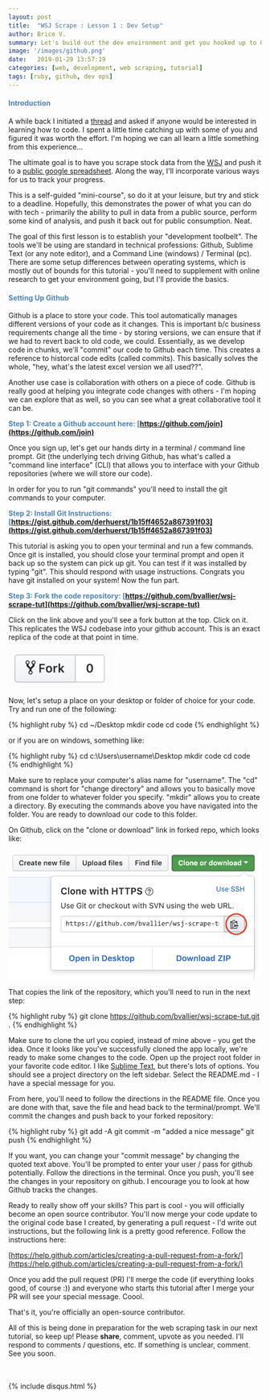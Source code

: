 ```yaml
---
layout: post
title:  "WSJ Scrape : Lesson 1 : Dev Setup"
author: Brice V.
summary: Let's build out the dev environment and get you hooked up to Github.
image: '/images/github.png'
date:   2019-01-29 13:57:19
categories: [web, development, web scraping, tutorial]
tags: [ruby, github, dev ops]
---
```


<h4 style="color:#4B85C0">Introduction</h4>

A while back I initiated a [thread](https://www.facebook.com/Bricey/posts/10100298315130980) and asked if anyone would be interested in learning how to code. I spent a little time catching up with some of you and figured it was worth the effort. I'm hoping we can all learn a little something from this experience...

The ultimate goal is to have you scrape stock data from the [WSJ](https://markets.wsj.com/) and push it to a [public google spreadsheet](https://docs.google.com/spreadsheets/d/1X8HYN5scE3z6ly2qOpE3jLfO4D9rgeTFmTnNZSBHEMA/edit#gid=0). Along the way, I'll incorporate various ways for us to track your progress. 

This is a self-guided "mini-course", so do it at your leisure, but try and stick to a deadline. Hopefully, this demonstrates the power of what you can do with tech - primarily the ability to pull in data from a public source, perform some kind of analysis, and push it back out for public consumption. Neat.

The goal of this first lesson is to establish your "development toolbelt". The tools we'll be using are standard in technical professions: Github, Sublime Text (or any note editor), and a Command Line (windows) / Terminal (pc). There are some setup differences between operating systems, which is mostly out of bounds for this tutorial - you'll need to supplement with online research to get your environment going, but I'll provide the basics.

<h4 style="color:#4B85C0">Setting Up Github</h4>

Github is a place to store your code. This tool automatically manages different versions of your code as it changes. This is important b/c business requirements change all the time - by storing versions, we can ensure that if we had to revert back to old code, we could. Essentially, as we develop code in chunks, we'll "commit" our code to Github each time. This creates a reference to historcal code edits (called commits). This basically solves the whole, "hey, what's the latest excel version we all used??".

Another use case is collaboration with others on a piece of code. Github is really good at helping you integrate code changes with others - I'm hoping we can explore that as well, so you can see what a great collaborative tool it can be.

<b style="color:#4B85C0">Step 1: Create a Github account here: [https://github.com/join](https://github.com/join)</b>

Once you sign up, let's get our hands dirty in a terminal / command line prompt. Git (the underlying tech driving Github, has what's called a "command line interface" (CLI) that allows you to interface with your Github repositories (where we will store our code). 

In order for you to run "git commands" you'll need to install the git commands to your computer. 

<b style="color:#4B85C0">Step 2: Install Git Instructions: [https://gist.github.com/derhuerst/1b15ff4652a867391f03](https://gist.github.com/derhuerst/1b15ff4652a867391f03)</b>

This tutorial is asking you to open your terminal and run a few commands. Once git is installed, you should close your terminal prompt and open it back up so the system can pick up git. You can test if it was installed by typing "git". This should respond with usage instructions. Congrats you have git installed on your system! Now the fun part.

<b style="color:#4B85C0">Step 3: Fork the code repository: [https://github.com/bvallier/wsj-scrape-tut](https://github.com/bvallier/wsj-scrape-tut)</b>

Click on the link above and you'll see a fork button at the top. Click on it. This replicates the WSJ codebase into your github account. This is an exact replica of the code at that point in time.

<img class="img-thumbnail" src = "/../images/fork.png" />

Now, let's setup a place on your desktop or folder of choice for your code. Try and run one of the following:


{% highlight ruby %}
cd ~/Desktop
mkdir code
cd code
{% endhighlight %}

or if you are on windows, something like:

{% highlight ruby %}
cd c:\Users\username\Desktop
mkdir code
cd code
{% endhighlight %}

Make sure to replace your computer's alias name for "username". The "cd" command is short for "change directory" and allows you to basically move from one folder to whatever folder you specify. "mkdir" allows you to create a directory. By executing the commands above you have navigated into the folder. You are ready to download our code to this folder. 

On Github, click on the "clone or download" link in forked repo, which looks like:

<img class="img-thumbnail" src = "/../images/wsj-tut-clone.png" />
 
That copies the link of the repository, which you'll need to run in the next step:

{% highlight ruby %}
git clone https://github.com/bvallier/wsj-scrape-tut.git .
{% endhighlight %}

Make sure to clone the url you copied, instead of mine above - you get the idea. Once it looks like you've successfully cloned the app locally, we're ready to make some changes to the code. Open up the project root folder in your favorite code editor. I like [Sublime Text](https://www.sublimetext.com/), but there's lots of options. You should see a project directory on the left sidebar. Select the README.md - I have a special message for you.

From here, you'll need to follow the directions in the README file. Once you are done with that, save the file and head back to the terminal/prompt. We'll commit the changes and push back to your forked repository:

{% highlight ruby %}
git add -A
git commit -m "added a nice message"
git push
{% endhighlight %}

If you want, you can change your "commit message" by changing the quoted text above. You'll be prompted to enter your user / pass for github potentially. Follow the directions in the terminal. Once you push, you'll see the changes in your repository on github. I encourage you to look at how Github tracks the changes. 

Ready to really show off your skills? This part is cool - you will officially become an open source contributor. You'll now merge your code update to the original code base I created, by generating a pull request - I'd write out instructions, but the following link is a pretty good reference. Follow the instructions here:

[https://help.github.com/articles/creating-a-pull-request-from-a-fork/](https://help.github.com/articles/creating-a-pull-request-from-a-fork/)

Once you add the pull request (PR) I'll merge the code (if everything looks good, of course :)) and everyone who starts this tutorial after I merge your PR will see your special message. Coool.

That's it, you're officially an open-source contributor.

All of this is being done in preparation for the web scraping task in our next tutorial, so keep up! Please <b>share</b>, comment, upvote as you needed. I'll respond to comments / questions, etc. If something is unclear, comment. See you soon.

<script async id="_ck_321906" src="https://forms.convertkit.com/321906?v=6"></script>

<br />
<br />
{% include disqus.html %} 
